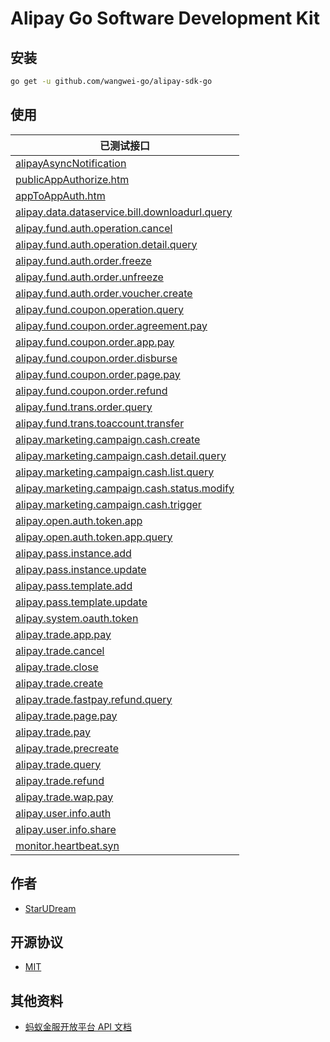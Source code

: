 # Alipay Go Software Development Kit

## 安装

```bash
go get -u github.com/wangwei-go/alipay-sdk-go
```

## 使用

| 已测试接口                                                                                                       |
| --------------------------------------------------------------------------------------------------------------- |
| [alipayAsyncNotification](./test/alipay_async_notification_test.go)                                             |
| [publicAppAuthorize.htm](./test/alipay_oauth_public_app_auth_url_test.go)                                       |
| [appToAppAuth.htm](./test/alipay_oauth_app_to_app_auth_url_test.go)                                             |
| [alipay.data.dataservice.bill.downloadurl.query](./test/alipay_data_dataservice_bill_downloadurl_query_test.go) |
| [alipay.fund.auth.operation.cancel](./test/alipay_fund_auth_operation_cancel_test.go)                           |
| [alipay.fund.auth.operation.detail.query](./test/alipay_fund_auth_operation_detail_query_test.go)               |
| [alipay.fund.auth.order.freeze](./test/alipay_fund_auth_order_freeze_test.go)                                   |
| [alipay.fund.auth.order.unfreeze](./test/alipay_fund_auth_order_unfreeze_test.go)                               |
| [alipay.fund.auth.order.voucher.create](./test/alipay_fund_auth_order_voucher_create_test.go)                   |
| [alipay.fund.coupon.operation.query](./test/alipay_fund_coupon_operation_query_test.go)                         |
| [alipay.fund.coupon.order.agreement.pay](./test/alipay_fund_coupon_order_agreement_pay_test.go)                 |
| [alipay.fund.coupon.order.app.pay](./test/alipay_fund_coupon_order_app_pay_test.go)                             |
| [alipay.fund.coupon.order.disburse](./test/alipay_fund_coupon_order_disburse_test.go)                           |
| [alipay.fund.coupon.order.page.pay](./test/alipay_fund_coupon_order_page_pay_test.go)                           |
| [alipay.fund.coupon.order.refund](./test/alipay_fund_coupon_order_refund_test.go)                               |
| [alipay.fund.trans.order.query](./test/alipay_fund_trans_order_query_test.go)                                   |
| [alipay.fund.trans.toaccount.transfer](./test/alipay_fund_trans_toaccount_transfer_test.go)                     |
| [alipay.marketing.campaign.cash.create](./test/alipay_marketing_campaign_cash_create_test.go)                   |
| [alipay.marketing.campaign.cash.detail.query](./test/alipay_marketing_campaign_cash_detail_query_test.go)       |
| [alipay.marketing.campaign.cash.list.query](./test/alipay_marketing_campaign_cash_list_query_test.go)           |
| [alipay.marketing.campaign.cash.status.modify](./test/alipay_marketing_campaign_cash_status_modify_test.go)     |
| [alipay.marketing.campaign.cash.trigger](./test/alipay_marketing_campaign_cash_trigger_test.go)                 |
| [alipay.open.auth.token.app](./test/alipay_open_auth_token_app_test.go)                                         |
| [alipay.open.auth.token.app.query](./test/alipay_open_auth_token_app_query_test.go)                             |
| [alipay.pass.instance.add](./test/alipay_pass_instance_add_test.go)                                             |
| [alipay.pass.instance.update](./test/alipay_pass_instance_update_test.go)                                       |
| [alipay.pass.template.add](./test/alipay_pass_template_add_test.go)                                             |
| [alipay.pass.template.update](./test/alipay_pass_template_update_test.go)                                       |
| [alipay.system.oauth.token](./test/alipay_system_oauth_token_test.go)                                           |
| [alipay.trade.app.pay](./test/alipay_trade_app_pay_test.go)                                                     |
| [alipay.trade.cancel](./test/alipay_trade_cancel_test.go)                                                       |
| [alipay.trade.close](./test/alipay_trade_close_test.go)                                                         |
| [alipay.trade.create](./test/alipay_trade_create_test.go)                                                       |
| [alipay.trade.fastpay.refund.query](./test/alipay_trade_fastpay_refund_query_test.go)                           |
| [alipay.trade.page.pay](./test/alipay_trade_page_pay_test.go)                                                   |
| [alipay.trade.pay](./test/alipay_trade_pay_test.go)                                                             |
| [alipay.trade.precreate](./test/alipay_trade_precreate_test.go)                                                 |
| [alipay.trade.query](./test/alipay_trade_query_test.go)                                                         |
| [alipay.trade.refund](./test/alipay_trade_refund_test.go)                                                       |
| [alipay.trade.wap.pay](./test/alipay_trade_wap_pay_test.go)                                                     |
| [alipay.user.info.auth](./test/alipay_user_info_auth_test.go)                                                   |
| [alipay.user.info.share](./test/alipay_user_info_share_test.go)                                                 |
| [monitor.heartbeat.syn](./test/monitor_heartbeat_syn_test.go)                                                   |

## 作者

-   [StarUDream](https://github.com/starudream)

## 开源协议

-   [MIT](./LICENSE)

## 其他资料

-   [蚂蚁金服开放平台 API 文档](https://docs.open.alipay.com/api)
